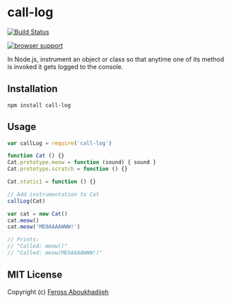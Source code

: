 call-log
==========

[![Build Status](https://travis-ci.org/feross/call-log.png?branch=master)](https://travis-ci.org/feross/call-log)

[![browser support](https://ci.testling.com/feross/call-log.png)](https://ci.testling.com/feross/call-log)

In Node.js, instrument an object or class so that anytime one of its method is invoked it gets logged to the console.

## Installation

`npm install call-log`

## Usage

```js
var callLog = require('call-log')

function Cat () {}
Cat.prototype.meow = function (sound) { sound }
Cat.prototype.scratch = function () {}

Cat.static1 = function () {}

// Add instrumentation to Cat
callLog(Cat)

var cat = new Cat()
cat.meow()
cat.meow('MEOAAAAWWW!')

// Prints:
// "Called: meow()"
// "Called: meow(MEOAAAAWWW!)"

```

## MIT License

Copyright (c) [Feross Aboukhadijeh](http://feross.org)